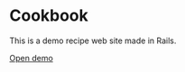 # Cookbook

This is a demo recipe web site made in Rails.

[Open demo](https://evgenii-cookbook.herokuapp.com/)
